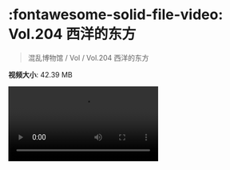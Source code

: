 # :fontawesome-solid-file-video: Vol.204 西洋的东方

> 混乱博物馆 / Vol / Vol.204 西洋的东方

**视频大小**: 42.39 MB

<div class="video"><video src="https://file.hsyhx.top/archive/204.mp4" controls preload>🤔 您的浏览器不支持 video 标签</video></div>